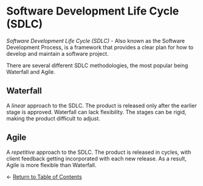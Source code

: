 # Software Development Life Cycle (SDLC)

*Software Development Life Cycle (SDLC)* - Also known as the Software Development Process, is a framework that provides a clear plan for how to develop and maintain a software project.

There are several different SDLC methodologies, the most popular being Waterfall and Agile.

## Waterfall

A *linear* approach to the SDLC. The product is released only after the earlier stage is approved. Waterfall can lack flexibility. The stages can be rigid, making the product difficult to adjust.

## Agile

A *repetitive* approach to the SDLC. The product is released in cycles, with client feedback getting incorporated with each new release. As a result, Agile is more flexible than Waterfall.


<- [Return to Table of Contents](https://github.com/nour-d/manual-testing-practice/blob/main/notes/start-here.md)